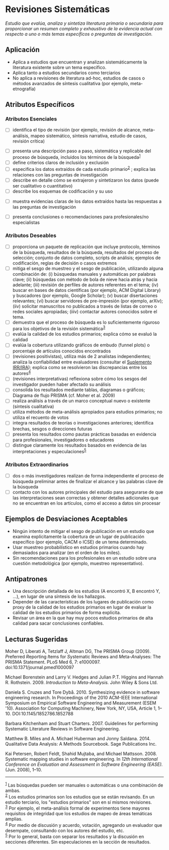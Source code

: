 # Revisiones Sistemáticas
<standard name="Systematic Reviews">
<em>Estudio que evalúa, analiza y sintetiza literatura primaria o secundaria para proporcionar un resumen completo y exhaustivo de la evidencia actual con respecto a uno o más temas específicos o preguntas de investigación.</em>

## Aplicación

-   Aplica a estudios que encuentran y analizan sistemáticamente la literatura existente
    sobre un tema específico.
-   Aplica tanto a estudios secundarios como terciarios
-   No aplica a revisiones de literatura ad-hoc, estudios de casos
    o métodos avanzados de síntesis cualitativa (por ejemplo, meta-etnografía)

## Atributos Específicos

### Atributos Esenciales 
<checklist name="Essential">

<intro>

- [ ]	identifica el tipo de revisión (por ejemplo, revisión de alcance, meta-análisis, mapeo sistemático, síntesis narrativa, estudio de casos, revisión crítica)  

<method>

- [ ]	presenta una descripción paso a paso, sistemática y replicable del proceso de búsqueda, incluidos los términos de la búsqueda<sup>[1](#myfootnote1)</sup>
- [ ]	define criterios claros de inclusión y exclusión
- [ ]	especifica los datos extraídos de cada estudio primario<sup>[2](#myfootnote2)</sup>  ; explica las relaciones con las preguntas de investigación
- [ ]	describe en detalle cómo se extrajeron y sintetizaron los datos (puede ser cualitativo o cuantitativo)
- [ ]	describe los esquemas de codificación y su uso

<results>

- [ ]	muestra evidencias claras de los datos extraídos hasta las respuestas a las preguntas de investigación

<discussion>

- [ ]	presenta conclusiones o recomendaciones para profesionales/no especialistas

<other>		

</checklist>

### Atributos Deseables
<checklist name="Desirable">

- [ ]	proporciona un paquete de replicación que incluye protocolo, términos de la búsqueda, resultados de la búsqueda, resultados del proceso de selección; conjunto de datos completo, scripts de análisis; ejemplos de codificación, reglas de decisión o casos extremos
- [ ]	mitiga el sesgo de muestreo y el sesgo de publicación, utilizando alguna combinación de:
(i) búsquedas manuales y automáticas por palabras clave;
(ii) búsquedas con método de bola de nieve hacia atrás y hacia adelante;
(iii) revisión de perfiles de autores referentes en el tema;
(iv) buscar en bases de datos científicas (por ejemplo, ACM Digital Library) y buscadores (por ejemplo, Google Scholar);
(v) buscar disertaciones relevantes;
(vi) buscar servidores de pre-impresión (por ejemplo, arXiv);
(iiv) solicitar manuscritos no publicados a través de listas de correo o redes sociales apropiadas;
(iiiv) contactar autores conocidos sobre el tema.
- [ ]	demuestra que el proceso de búsqueda es lo suficientemente riguroso para los objetivos de la revisión sistemática<sup>[3](#myfootnote3)</sup>  
- [ ]	evalúa la calidad de los estudios primarios; explica cómo se evaluó la calidad
- [ ]	evalúa la cobertura utilizando gráficos de embudo (funnel plots) o porcentaje de artículos conocidos encontrados
- [ ]	(revisiones positivistas), utiliza más de 2 analistas independientes; analiza la confiabilidad entre evaluadores (consultar el [Suplemento IRR/IRA](https://github.com/acmsigsoft/EmpiricalStandards/blob/master/Supplements/InterRaterReliabilityAndAgreement.md)); explica como se resolvieron las discrepancias entre los autores<sup>[4](#myfootnote4)</sup>
- [ ]	(revisiones interpretativas) reflexiona sobre cómo los sesgos del investigador pueden haber afectado su análisis
- [ ]	consolida los resultados mediante tablas, diagramas o gráficos; Diagrama de flujo PRISMA (cf. Moher et al. 2009)
- [ ]	realiza análisis a través de un marco conceptual nuevo o existente (síntesis cualitativa)
- [ ]	utiliza métodos de meta-análisis apropiados para estudios primarios; no utiliza el recuento de votos
- [ ]	integra resultados de teorías o investigaciones anteriores; identifica brechas, sesgos o direcciones futuras
- [ ]	presenta los resultados como pautas prácticas basadas en evidencia para profesionales, investigadores o educadores
- [ ]	distingue claramente los resultados basados en evidencia de las interpretaciones y especulaciones<sup>[5](#myfootnote5)</sup>
</checklist>
     
### Atributos Extraordinarios
<checklist name="Extraordinary">

- [ ]	dos o más investigadores realizan de forma independiente el proceso de búsqueda preliminar antes de finalizar el alcance y las palabras clave de la búsqueda
- [ ]	contacto con los autores principales del estudio para asegurarse de que las interpretaciones sean correctas y obtener detalles adicionales que no se encuentran en los artículos, como el acceso a datos sin procesar
</checklist>

## Ejemplos de Desviaciones Aceptables

-   Ningún intento de mitigar el sesgo de publicación en un estudio que examina explícitamente
    la cobertura de un lugar de publicación específico (por ejemplo, CACM o ICSE) de un tema
    determinado.
-   Usar muestreo probabilístico en estudios primarios cuando hay demasiados
    para analizar (en el orden de los miles).
-   Sin recomendaciones para los profesionales en un estudio sobre una cuestión metodológica
    (por ejemplo, muestreo representativo).

## Antipatrones

-   Una descripción detallada de los estudios (A encontró X, B encontró Y, ...),
    en lugar de una síntesis de los hallazgos.
-   Depender de las características de los lugares de publicación como proxy de
    la calidad de los estudios primarios en lugar de evaluar la calidad de los estudios
    primarios de forma explícita.
-   Revisar un área en la que hay muy pocos estudios primarios de alta calidad
    para sacar conclusiones confiables.

## Lecturas Sugeridas

Moher D, Liberati A, Tetzlaff J, Altman DG, The PRISMA Group (2009).
*P*referred *R*eporting *I*tems for *S*ystematic Reviews and
*M*eta-*A*nalyses: The PRISMA Statement. PLoS Med 6, 7: e1000097.
doi:10.1371/journal.pmed1000097

Michael Borenstein and Larry V. Hedges and Julian P.T. Higgins and
Hannah R. Rothstein. 2009. *Introduction to Meta-Analysis.* John Wiley &
Sons Ltd.

Daniela S. Cruzes and Tore Dybå. 2010. Synthesizing evidence in software
engineering research. In Proceedings of the 2010 ACM-IEEE International
Symposium on Empirical Software Engineering and Measurement (ESEM '10).
Association for Computing Machinery, New York, NY, USA, Article 1,
1–10. DOI:10.1145/1852786.1852788

Barbara Kitchenham and Stuart Charters. 2007. Guidelines for performing
Systematic Literature Reviews in Software Engineering.

Matthew B. Miles and A. Michael Huberman and Jonny Saldana. 2014.
Qualitative Data Analysis: A Methods Sourcebook. Sage Publications Inc.

Kai Petersen, Robert Feldt, Shahid Mujtaba, and Michael Mattsson. 2008.
Systematic mapping studies in software engineering. In *12th
International Conference on Evaluation and Assessment in Software
Engineering (EASE).* (Jun. 2008), 1–10.

---
<footnote><sup>[1](#myfootnote1)</sup> Las búsquedas pueden ser manuales o automáticas o una combinación de ambas.</footnote><br>
<footnote><sup>[2](#myfootnote2)</sup> Los estudios primarios son los estudios que se están revisando. En un estudio terciario, los "estudios primarios" son en sí mismos revisiones.</footnote><br>
<footnote><sup>[3](#myfootnote3)</sup> Por ejemplo, el meta-análisis formal de experimentos tiene mayores requisitos de integridad que los estudios de mapeo de áreas temáticas amplias.</footnote><br>
<footnote><sup>[4](#myfootnote4)</sup> Por medio de discusión y acuerdo, votación, agregando un evaluador que desempate, consultando con los autores del estudio, etc.</footnote><br>
<footnote><sup>[5](#myfootnote5)</sup> Por lo general, basta con separar los resultados y la discusión en secciones diferentes. Sin especulaciones en la sección de resultados.</footnote><br>
</standard>
